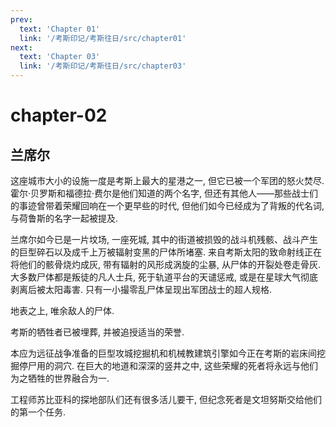 ```yaml
---
prev:
  text: 'Chapter 01'
  link: '/考斯印记/考斯往日/src/chapter01'
next:
  text: 'Chapter 03'
  link: '/考斯印记/考斯往日/src/chapter03'
---
```


# chapter-02

## 兰席尔

这座城市大小的设施一度是考斯上最大的星港之一, 但它已被一个军团的怒火焚尽. 霍尔·贝罗斯和福德拉·费尔是他们知道的两个名字, 但还有其他人——那些战士们的事迹曾带着荣耀回响在一个更早些的时代, 但他们如今已经成为了背叛的代名词, 与荷鲁斯的名字一起被提及.

兰席尔如今已是一片坟场, 一座死城, 其中的街道被损毁的战斗机残骸、战斗产生的巨型碎石以及成千上万被辐射变黑的尸体所堵塞. 来自考斯太阳的致命射线正在将他们的骸骨烧灼成灰, 带有辐射的风形成涡旋的尘暴, 从尸体的开裂处卷走骨灰. 大多数尸体都是叛徒的凡人士兵, 死于轨道平台的天谴惩戒, 或是在星球大气彻底剥离后被太阳毒害. 只有一小撮零乱尸体呈现出军团战士的超人规格.

地表之上, 唯余敌人的尸体.

考斯的牺牲者已被埋葬, 并被追授适当的荣誉.

本应为远征战争准备的巨型攻城挖掘机和机械教建筑引擎如今正在考斯的岩床间挖掘停尸用的洞穴. 在巨大的地道和深深的竖井之中, 这些荣耀的死者将永远与他们为之牺牲的世界融合为一.

工程师苏比亚科的探地部队们还有很多活儿要干, 但纪念死者是文坦努斯交给他们的第一个任务.
